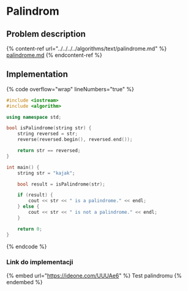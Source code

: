 # Palindrom

## Problem description

{% content-ref url="../../../../algorithms/text/palindrome.md" %}
[palindrome.md](../../../../algorithms/text/palindrome.md)
{% endcontent-ref %}

## Implementation

{% code overflow="wrap" lineNumbers="true" %}
```cpp
#include <iostream>
#include <algorithm>

using namespace std;

bool isPalindrome(string str) {
    string reversed = str;
    reverse(reversed.begin(), reversed.end());

    return str == reversed;
}

int main() {
    string str = "kajak";

    bool result = isPalindrome(str);

    if (result) {
        cout << str << " is a palindrome." << endl;
    } else {
        cout << str << " is not a palindrome." << endl;
    }

    return 0;
}
```
{% endcode %}

### Link do implementacji

{% embed url="https://ideone.com/UUUAe6" %}
Test palindromu
{% endembed %}
